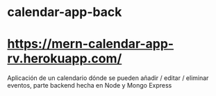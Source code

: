 # calendar-app-back 
# https://mern-calendar-app-rv.herokuapp.com/
Aplicación de un calendario dónde se pueden añadir / editar / eliminar eventos, parte backend hecha en Node y Mongo Express
